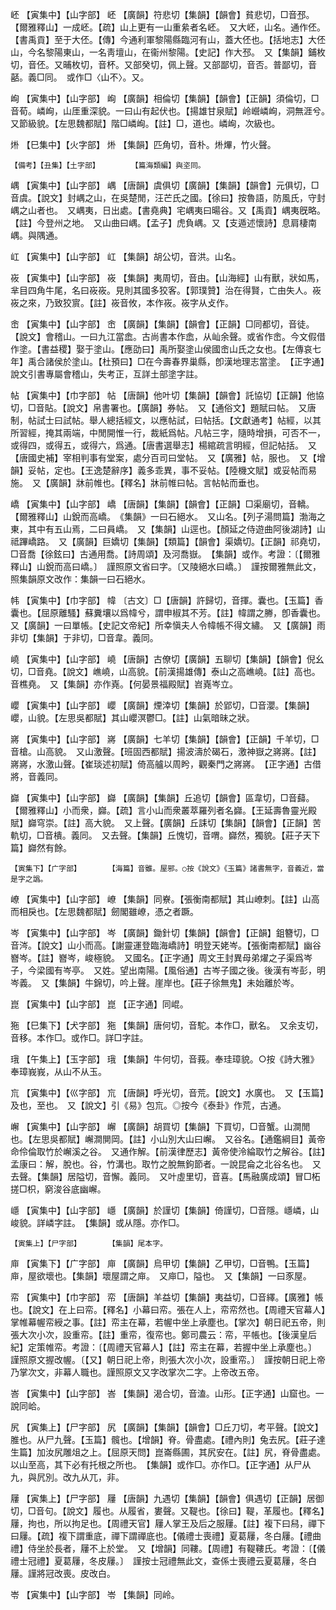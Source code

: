 <!-- { "loadSidebar": true } -->
岯	【寅集中】【山字部】	岯	【廣韻】符悲切【集韻】【韻會】貧悲切，□音邳。【爾雅釋山】一成岯。【疏】山上更有一山重絫者名岯。　又大岯，山名。通作伾。【書禹貢】至于大伾。【傳】今通利軍黎陽縣臨河有山，蓋大伾也。【括地志】大伾山，今名黎陽東山，一名靑壇山，在衞州黎陽。【史記】作大邳。　又【集韻】鋪枚切，音伾。又晡枚切，音杯。又部癸切，佩上聲。又部鄙切，音否。普鄙切，音嚭。義□同。　或作□〈山不〉。又。

峋	【寅集中】【山字部】	峋	【廣韻】相倫切【集韻】【韻會】【正韻】須倫切，□音荀。嶙峋，山厓重深貌。一曰山有起伏也。【揚雄甘泉賦】岭巆嶙峋，洞無涯兮。　又節級貌。【左思魏都賦】階□嶙峋。【註】□，道也。嶙峋，次級也。

烞	【巳集中】【火字部】	烞	【集韻】匹角切，音朴。烞熚，竹火聲。

	【備考】【丑集】【土字部】		【篇海類編】與垐同。

嵎	【寅集中】【山字部】	嵎	【唐韻】虞俱切【廣韻】【集韻】【韻會】元俱切，□音虞。【說文】封嵎之山，在吳楚閒，汪芒氏之國。【徐曰】按魯語，防風氏，守封嵎之山者也。　又嵎夷，日出處。【書堯典】宅嵎夷曰暘谷。又【禹貢】嵎夷旣略。【註】今登州之地。　又山曲曰嵎。【孟子】虎負嵎。又【支遁述懷詩】息肩棲南嵎。與隅通。

屸	【寅集中】【山字部】	屸	【集韻】胡公切，音洪。山名。

峳	【寅集中】【山字部】	峳	【集韻】夷周切，音由。【山海經】山有獸，狀如馬，芈目四角牛尾，名曰峳峳。見則其國多狡客。【郭璞贊】治在得賢，亡由失人。峳峳之來，乃致狡賔。【註】峳音攸，本作峳。峳字从攴作。

峹	【寅集中】【山字部】	峹	【廣韻】【集韻】【韻會】【正韻】□同都切，音徒。【說文】會稽山。一曰九江當嵞。古尚書本作嵞，从屾余聲。或省作峹。今文假借作塗。【書益稷】娶于塗山。【應劭曰】禹所娶塗山侯國峹山氏之女也。【左傳哀七年】禹合諸侯於塗山。【杜預曰】□在今壽春界巢縣，卽漢地理志當塗。　【正字通】說文引書專屬會稽山，失考正，互詳土部塗字註。

帖	【寅集中】【巾字部】	帖	【唐韻】他叶切【集韻】【韻會】託協切【正韻】他協切，□音貼。【說文】帛書署也。【廣韻】券帖。　又【通俗文】題賦曰帖。　又唐制，帖試士曰試帖。舉人總括經文，以應帖試，曰帖括。【文獻通考】帖經，以其所習經，掩其兩端，中閒開惟一行，裁紙爲帖。凡帖三字，隨時增損，可否不一，或得四，或得五，或得六，爲通。【唐書選舉志】楊綰疏言明經，但記帖括。　又【唐國史補】宰相判事有堂案，處分百司曰堂帖。　又【廣雅】帖，服也。　又【增韻】妥帖，定也。【王逸楚辭序】義多乖異，事不妥帖。【陸機文賦】或妥帖而易施。　又【廣韻】牀前帷也。【釋名】牀前帷曰帖。言帖帖而垂也。

嶠	【寅集中】【山字部】	嶠	【唐韻】【集韻】【韻會】【正韻】□渠廟切，音轎。【爾雅釋山】山銳而高嶠。　《集韻》一曰石絕水。　又山名。【列子湯問篇】渤海之東，其中有五山焉，二曰員嶠。　又【集韻】山逕也。【顏延之侍遊曲阿後湖詩】山祗蹕嶠路。　又【廣韻】巨嬌切【集韻】【類篇】【韻會】渠嬌切。【正韻】祁堯切，□音喬【徐鉉曰】古通用喬。【詩周頌】及河喬嶽。　【集韻】或作。考證：〔【爾雅釋山】山銳而高曰嶠。〕　謹照原文省曰字。〔又陵絕水曰嶠。〕　謹按爾雅無此文，照集韻原文改作：集韻一曰石絕水。 

帏	【寅集中】【巾字部】	幃	〔古文〕□【唐韻】許歸切，音揮。囊也。【玉篇】香囊也。【屈原離騷】蘇糞壤以爲幃兮，謂申椒其不芳。【註】幃謂之幐，卽香囊也。　又【廣韻】一曰單帳。【史記文帝紀】所幸愼夫人令幃帳不得文繡。　又【廣韻】雨非切【集韻】于非切，□音韋。義同。

嶢	【寅集中】【山字部】	嶢	【唐韻】古僚切【廣韻】五聊切【集韻】【韻會】倪幺切，□音堯。【說文】嶕嶢，山高貌。【前漢揚雄傳】泰山之高嶕嶢。【註】高也。音樵堯。　又【集韻】亦作嶤。【何晏景福殿賦】岧嶤岑立。

巊	【寅集中】【山字部】	巊	【廣韻】煙涬切【集韻】於郢切，□音瀴。【集韻】巊，山貌。【左思吳都賦】其山巊溟鬱□。【註】山氣暗昧之狀。

嶈	【寅集中】【山字部】	嶈	【廣韻】七羊切【集韻】【韻會】【正韻】千羊切，□音槍。山高貌。　又山激聲。【班固西都賦】揚波濤於碣石，激神嶽之嶈嶈。【註】嶈嶈，水激山聲。【崔琰述初賦】倚高艫以周盻，觀秦門之嶈嶈。　【正字通】古借將，音義同。

巋	【寅集中】【山字部】	巋	【廣韻】【集韻】丘追切【韻會】區韋切，□音蘬。【爾雅釋山】小而衆，巋。【疏】言小山而衆叢萃羅列者名巋。【王延壽魯靈光殿賦】巋穹崇。【註】高大貌。　又上聲。【廣韻】丘誄切【集韻】【韻會】【正韻】苦軌切，□音樻。義同。　又去聲。【集韻】丘愧切，音喟。巋然，獨貌。【莊子天下篇】巋然有餘。

	【寅集下】【广字部】		【海篇】音雖。屋邪。○按《說文》《玉篇》諸書無字，音義近，當是字之譌。

嶛	【寅集中】【山字部】	嶛	【集韻】同嶚。【張衡南都賦】其山嶛刺。【註】山高而相戾也。【左思魏都賦】劒閣雖嶛，憑之者蹶。

岑	【寅集中】【山字部】	岑	【廣韻】鋤針切【集韻】【韻會】【正韻】鉏簪切，□音涔。【說文】山小而高。【謝靈運登臨海嶠詩】明登天姥岑。【張衡南都賦】幽谷嶜岑。【註】嶜岑，峻極貌。　又國名。【正字通】周文王封異母弟燿之子渠爲岑子，今梁國有岑亭。　又姓。望出南陽。【風俗通】古岑子國之後。後漢有岑彭，明岑義。　又【集韻】牛錦切，吟上聲。崖岸也。【莊子徐無鬼】未始離於岑。

崑	【寅集中】【山字部】	崑	【正字通】同崐。

狏	【巳集下】【犬字部】	狏	【集韻】唐何切，音駝。本作□，獸名。　又余支切，音移。本作□。或作□。詳□字註。

珴	【午集上】【玉字部】	珴	【集韻】牛何切，音莪。奉珪璋貌。○按《詩大雅》奉璋峩峩，从山不从玉。

巟	【寅集中】【巛字部】	巟	【唐韻】呼光切，音荒。【說文】水廣也。　又【玉篇】及也，至也。　又【說文】引《易》包巟。◎按今《泰卦》作荒，古通。

嶰	【寅集中】【山字部】	嶰	【廣韻】胡買切【集韻】下買切，□音蟹。山澗閒也。【左思吳都賦】嶰澗閴岡。【註】小山別大山曰嶰。　又谷名。【通鑑綱目】黃帝命伶倫取竹於嶰溪之谷。　又通作解。【前漢律歷志】黃帝使泠綸取竹之解谷。【註】孟康曰：解，脫也。谷，竹溝也。取竹之脫無鉤節者。一說昆侖之北谷名也。　又去聲。【集韻】居隘切，音懈。義同。　又叶虛里切，音喜。【馬融廣成頌】冒□柘搓□枳，窮浚谷底幽嶰。

嶾	【寅集中】【山字部】	嶾	【廣韻】於謹切【集韻】倚謹切，□音隱。嶾嶙，山峻貌。詳嶙字註。　【集韻】或从隱。亦作□。

	【寅集上】【尸字部】		【集韻】尾本字。

庘	【寅集下】【广字部】	庘	【廣韻】烏甲切【集韻】乙甲切，□音鴨。【玉篇】庘，屋欲壞也。【集韻】壞屋謂之庘。　又庘□，隘也。　又【集韻】一曰豕屋。

帟	【寅集中】【巾字部】	帟	【唐韻】羊益切【集韻】夷益切，□音繹。【廣雅】帳也。【說文】在上曰帟。【釋名】小幕曰帟。張在人上，帟帟然也。【周禮天官幕人】掌帷幕幄帟綬之事。【註】帟主在幕，若幄中坐上承塵也。【掌次】朝日祀五帝，則張大次小次，設重帟。【註】重帟，復帟也。鄭司農云：帟，平帳也。【後漢皇后紀】定策帷帟。考證：〔【周禮天官幕人】【註】帟主在幕，若握中坐上承塵也。〕　謹照原文握改幄。〔【又】朝日祀上帝，則張大次小次，設重帟。〕　謹按朝日祀上帝乃掌次文，非幕人職也。謹照原文又字改掌次二字。上帝改五帝。 

峇	【寅集中】【山字部】	峇	【集韻】渴合切，音溘。山形。【正字通】山窟也。一說同峆。

尻	【寅集上】【尸字部】	尻	【廣韻】【集韻】【韻會】□丘刀切，考平聲。【說文】脽也。从尸九聲。【玉篇】髖也。【增韻】脊。骨盡處。【禮內則】兔去尻。【莊子達生篇】加汝尻雕俎之上。【屈原天問】崑崙縣圃，其尻安在。【註】尻，脊骨盡處。以山至高，其下必有托根之所也。　【集韻】或作□。亦作□。【正字通】从尸从九，與凥別。改九从兀，非。

屨	【寅集上】【尸字部】	屨	【唐韻】九遇切【集韻】【韻會】俱遇切【正韻】居御切，□音句。【說文】履也。从履省，婁聲。又鞮也。【徐曰】鞮，革履也。【釋名】屨，拘也，所以拘足也。【周禮天官】屨人掌王及后之服屨。【註】複下曰舄，禪下曰屨。【疏】複下謂重底，禪下謂禪底也。【儀禮士喪禮】夏葛屨，冬白屨。【禮曲禮】侍坐於長者，屨不上於堂。　又【增韻】同鞻。【周禮】有鞮鞻氏。考證：〔【儀禮士冠禮】夏葛屨，冬皮屨。〕　謹按士冠禮無此文，查係士喪禮云夏葛屨，冬白屨。謹將冠改喪。皮改白。 

岺	【寅集中】【山字部】	岺	【集韻】同岭。

